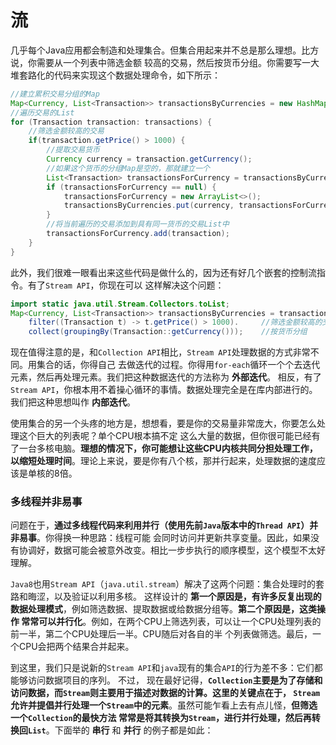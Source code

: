 流
=============================================================
几乎每个Java应用都会制造和处理集合。但集合用起来并不总是那么理想。比方说，你需要从一个列表中筛选金额
较高的交易，然后按货币分组。你需要写一大堆套路化的代码来实现这个数据处理命令，如下所示：
```java
//建立累积交易分组的Map
Map<Currency, List<Transaction>> transactionsByCurrencies = new HashMap<>();
//遍历交易的List
for (Transaction transaction: transactions) {
    //筛选金额较高的交易
    if(transaction.getPrice() > 1000) {
        //提取交易货币
        Currency currency = transaction.getCurrency();
        //如果这个货币的分组Map是空的，那就建立一个
        List<Transaction> transactionsForCurrency = transactionsByCurrencies.get(currency);
        if (transactionsForCurrency == null) {
            transactionsForCurrency = new ArrayList<>();
            transactionsByCurrencies.put(currency, transactionsForCurrency);
        }
        //将当前遍历的交易添加到具有同一货币的交易List中
        transactionsForCurrency.add(transaction);
    }
}
```
此外，我们很难一眼看出来这些代码是做什么的，因为还有好几个嵌套的控制流指令。有了`Stream API`，你现在可以
这样解决这个问题：
```java
import static java.util.Stream.Collectors.toList;
Map<Currency, List<Transaction>> transactionsByCurrencies = transactions.stream().
    filter((Transaction t) -> t.getPrice() > 1000).     //筛选金额较高的交易
    collect(groupingBy(Transaction::getCurrency()));    //按货币分组
```
现在值得注意的是，和`Collection API`相比，`Stream API`处理数据的方式非常不同。用集合的话，你得自己
去做迭代的过程。你得用`for-each`循环一个个去迭代元素，然后再处理元素。我们把这种数据迭代的方法称为 **外部迭代**。
相反，有了`Stream API`，你根本用不着操心循环的事情。数据处理完全是在库内部进行的。我们把这种思想叫作 **内部迭代**。

使用集合的另一个头疼的地方是，想想看，要是你的交易量非常庞大，你要怎么处理这个巨大的列表呢？单个CPU根本搞不定
这么大量的数据，但你很可能已经有了一台多核电脑。**理想的情况下，你可能想让这些CPU内核共同分担处理工作，
以缩短处理时间**。理论上来说，要是你有八个核，那并行起来，处理数据的速度应该是单核的8倍。

### 多线程并非易事
问题在于，**通过多线程代码来利用并行（使用先前`Java`版本中的`Thread API`）并非易事**。你得换一种思路：线程可能
会同时访问并更新共享变量。因此，如果没有协调好，数据可能会被意外改变。相比一步步执行的顺序模型，这个模型不太好理解。

`Java8`也用`Stream API`（`java.util.stream`）解决了这两个问题：集合处理时的套路和晦涩，以及验证以利用多核。
这样设计的 **第一个原因是，有许多反复出现的数据处理模式**，例如筛选数据、提取数据或给数据分组等。**第二个原因是，这类操作
常常可以并行化**。例如，在两个CPU上筛选列表，可以让一个CPU处理列表的前一半，第二个CPU处理后一半。CPU随后对各自的半
个列表做筛选。最后，一个CPU会把两个结果合并起来。

到这里，我们只是说新的`Stream API`和`java`现有的集合`API`的行为差不多：它们都能够访问数据项目的序列。 不过，
现在最好记得，**`Collection`主要是为了存储和访问数据，而`Stream`则主要用于描述对数据的计算。这里的关键点在于，
`Stream`允许并提倡并行处理一个`Stream`中的元素**。虽然可能乍看上去有点儿怪，**但筛选一个`Collection`的最快方法
常常是将其转换为`Stream`，进行并行处理，然后再转换回`List`**。下面举的 **串行** 和 **并行** 的例子都是如此：




